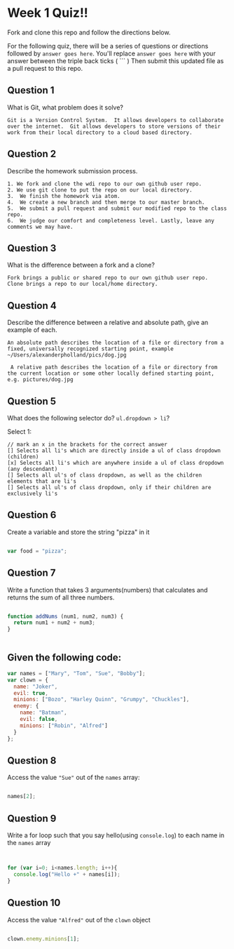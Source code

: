 # Week 1 Quiz!!
Fork and clone this repo and follow the directions below.

For the following quiz, there will be a series of questions or directions followed by `answer goes here`. You'll replace `answer goes here` with your answer between the triple back ticks ( \`\`\` ) Then submit this updated file as a pull request to this repo.

## Question 1

What is Git, what problem does it solve?

```
Git is a Version Control System.  It allows developers to collaborate over the internet.  Git allows developers to store versions of their work from their local directory to a cloud based directory.

```

## Question 2

Describe the homework submission process.

```
1. We fork and clone the wdi repo to our own github user repo.
2. We use git clone to put the repo on our local directory.
3.  We finish the homework via atom.
4.  We create a new branch and then merge to our master branch.
5.  We submit a pull request and submit our modified repo to the class repo.
6.  We judge our comfort and completeness level. Lastly, leave any comments we may have.

```

## Question 3

What is the difference between a fork and a clone?

```
Fork brings a public or shared repo to our own github user repo.
Clone brings a repo to our local/home directory.

```

## Question 4

Describe the difference between a relative and absolute path, give an example of each.

```
An absolute path describes the location of a file or directory from a fixed, universally recognized starting point, example ~/Users/alexanderpholland/pics/dog.jpg

 A relative path describes the location of a file or directory from the current location or some other locally defined starting point, e.g. pictures/dog.jpg

```

## Question 5

What does the following selector do?  `ul.dropdown > li`?

Select 1:
```
// mark an x in the brackets for the correct answer
[] Selects all li's which are directly inside a ul of class dropdown (children)
[x] Selects all li's which are anywhere inside a ul of class dropdown (any descendant)
[] Selects all ul's of class dropdown, as well as the children elements that are li's
[] Selects all ul's of class dropdown, only if their children are exclusively li's
```

## Question 6

Create a variable and store the string "pizza" in it

```js

var food = "pizza";

```

## Question 7

Write a function that takes 3 arguments(numbers) that calculates and returns the sum of all three numbers.

```js

function addNums (num1, num2, num3) {
  return num1 + num2 + num3;
}



```

## Given the following code:

```js
var names = ["Mary", "Tom", "Sue", "Bobby"];
var clown = {
  name: "Joker",
  evil: true,
  minions: ["Bozo", "Harley Quinn", "Grumpy", "Chuckles"],
  enemy: {
    name: "Batman",
    evil: false,
    minions: ["Robin", "Alfred"]  
  }
};
```

## Question 8

Access the value `"Sue"` out of the `names` array:

```js

names[2];


```

## Question 9

Write a for loop such that you say hello(using `console.log`) to each name in the `names` array

```js


for (var i=0; i<names.length; i++){
  console.log("Hello +" + names[i]);
}


```

## Question 10

Access the value `"Alfred"` out of the `clown` object

```js

clown.enemy.minions[1];
```
